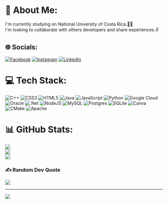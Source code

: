 # 💫 About Me:
I'm currently studying on National University of Costa Rica.👨‍💻<br>I'm looking to collaborate with others developers and share experiences.✌️


## 🌐 Socials:
[![Facebook](https://img.shields.io/badge/Facebook-%231877F2.svg?logo=Facebook&logoColor=white)](https://facebook.com/leo.chaves.9693) [![Instagram](https://img.shields.io/badge/Instagram-%23E4405F.svg?logo=Instagram&logoColor=white)](https://instagram.com/leoj_ch) [![LinkedIn](https://img.shields.io/badge/LinkedIn-%230077B5.svg?logo=linkedin&logoColor=white)](https://linkedin.com/in/leo-chaves-9a7150252) 

# 💻 Tech Stack:
![C++](https://img.shields.io/badge/c++-%2300599C.svg?style=flat&logo=c%2B%2B&logoColor=white) ![CSS3](https://img.shields.io/badge/css3-%231572B6.svg?style=flat&logo=css3&logoColor=white) ![HTML5](https://img.shields.io/badge/html5-%23E34F26.svg?style=flat&logo=html5&logoColor=white) ![Java](https://img.shields.io/badge/java-%23ED8B00.svg?style=flat&logo=java&logoColor=white) ![JavaScript](https://img.shields.io/badge/javascript-%23323330.svg?style=flat&logo=javascript&logoColor=%23F7DF1E) ![Python](https://img.shields.io/badge/python-3670A0?style=flat&logo=python&logoColor=ffdd54) ![Google Cloud](https://img.shields.io/badge/Google%20Cloud-%234285F4.svg?style=flat&logo=google-cloud&logoColor=white) ![Oracle](https://img.shields.io/badge/Oracle-F80000?style=flat&logo=oracle&logoColor=white) ![.Net](https://img.shields.io/badge/.NET-5C2D91?style=flat&logo=.net&logoColor=white) ![NodeJS](https://img.shields.io/badge/node.js-6DA55F?style=flat&logo=node.js&logoColor=white) ![MySQL](https://img.shields.io/badge/mysql-%2300f.svg?style=flat&logo=mysql&logoColor=white) ![Postgres](https://img.shields.io/badge/postgres-%23316192.svg?style=flat&logo=postgresql&logoColor=white) ![SQLite](https://img.shields.io/badge/sqlite-%2307405e.svg?style=flat&logo=sqlite&logoColor=white) ![Canva](https://img.shields.io/badge/Canva-%2300C4CC.svg?style=flat&logo=Canva&logoColor=white) ![CMake](https://img.shields.io/badge/CMake-%23008FBA.svg?style=flat&logo=cmake&logoColor=white) ![Apache](https://img.shields.io/badge/apache-%23D42029.svg?style=flat&logo=apache&logoColor=white)
# 📊 GitHub Stats:
![](https://github-readme-stats.vercel.app/api?username=LeoCh98&theme=dark&hide_border=false&include_all_commits=false&count_private=false)<br/>
![](https://github-readme-streak-stats.herokuapp.com/?user=LeoCh98&theme=dark&hide_border=false)<br/>
![](https://github-readme-stats.vercel.app/api/top-langs/?username=LeoCh98&theme=dark&hide_border=false&include_all_commits=false&count_private=false&layout=compact)

### ✍️ Random Dev Quote
![](https://quotes-github-readme.vercel.app/api?type=horizontal&theme=radical)

---
[![](https://visitcount.itsvg.in/api?id=LeoCh98&icon=1&color=1)](https://visitcount.itsvg.in)

<!-- Proudly created with GPRM ( https://gprm.itsvg.in ) -->
